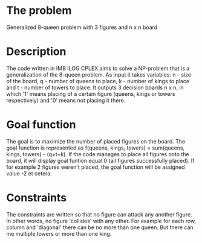 # The problem
Generalized 8-queen problem with 3 figures and n x n board

# Description
The code written in IMB ILOG CPLEX aims to solve a NP-problem that is a generalization of the 8-queen problem.
As input it takes variables: n - size of the board, q - number of queens to place, k - number of kings to place and t - number of towers to place.
It outputs 3 decision boards n x n, in which '1' means placing of a certain figure (queens, kings or towers respectively) and '0' means not placing it there.

# Goal function
The goal is to maximize the number of placed figures on the board. The goal function is represented as f(queens, kings, towers) = sum(queens, kings, towers) - (q+t+k).
If the code manages to place all figures onto the board, it will display goal funtion equal 0 (all figures successfully placed). If for example 2 figures weren't placed, the goal function
will be assigned value -2 et cetera.

# Constraints
The constraints are written so that no figure can attack any another figure. In other words, no figure 'collides' with any other.
For example for each row, column and 'diagonal' there can be no more than one queen. But there can me multiple towers or more than one king.
